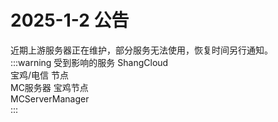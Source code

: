 # 2025-1-2 公告

近期上游服务器正在维护，部分服务无法使用，恢复时间另行通知。  
:::warning 受到影响的服务
ShangCloud  
宝鸡/电信 节点  
MC服务器 宝鸡节点  
MCServerManager  
:::
